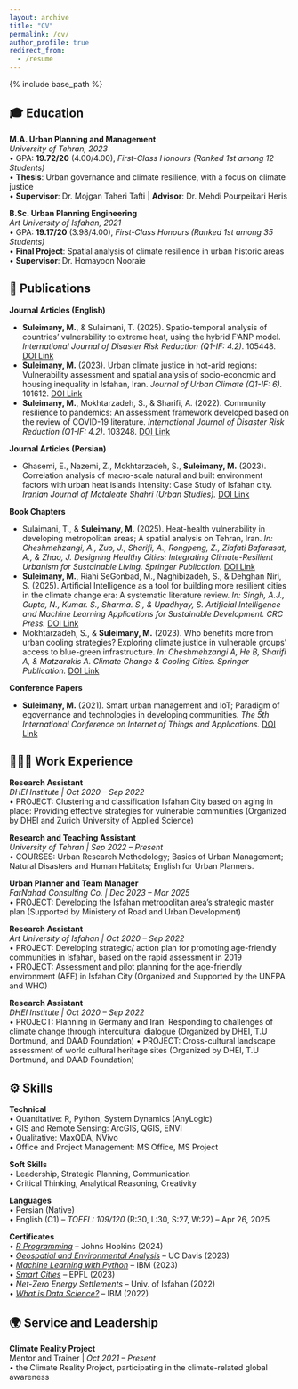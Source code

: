 ```yaml
---
layout: archive
title: "CV"
permalink: /cv/
author_profile: true
redirect_from:
  - /resume
---
```


{% include base_path %}

## 🎓 Education

**M.A. Urban Planning and Management**  
*University of Tehran, 2023*  
• GPA: **19.72/20** (4.00/4.00), *First-Class Honours (Ranked 1st among 12 Students)*  
• **Thesis**: Urban governance and climate resilience, with a focus on climate justice  
• **Supervisor**: Dr. Mojgan Taheri Tafti | **Advisor**: Dr. Mehdi Pourpeikari Heris  

**B.Sc. Urban Planning Engineering**  
*Art University of Isfahan, 2021*  
• GPA: **19.17/20** (3.98/4.00), *First-Class Honours (Ranked 1st among 35 Students)*  
• **Final Project**: Spatial analysis of climate resilience in urban historic areas  
• **Supervisor**: Dr. Homayoon Nooraie  

## 📝 Publications

**Journal Articles (English)**  
- **Suleimany, M.**, & Sulaimani, T. (2025). Spatio-temporal analysis of countries’ vulnerability to extreme heat, using the hybrid F’ANP model. *International Journal of Disaster Risk Reduction (Q1-IF: 4.2)*. 105448. [DOI Link](https://doi.org/10.1016/j.ijdrr.2025.105448)  
- **Suleimany, M.** (2023). Urban climate justice in hot-arid regions: Vulnerability assessment and spatial analysis of socio-economic and housing inequality in Isfahan, Iran. *Journal of Urban Climate (Q1-IF: 6).* 101612. [DOI Link](https://doi.org/10.1016/j.uclim.2023.101612)  
- **Suleimany, M.**, Mokhtarzadeh, S., & Sharifi, A. (2022). Community resilience to pandemics: An assessment framework developed based on the review of COVID-19 literature. *International Journal of Disaster Risk Reduction (Q1-IF: 4.2)*. 103248. [DOI Link](https://doi.org/10.1016/j.ijdrr.2022.103248)  

**Journal Articles (Persian)**  
- Ghasemi, E., Nazemi, Z., Mokhtarzadeh, S., **Suleimany, M.** (2023). Correlation analysis of macro-scale natural and built environment factors with urban heat islands intensity: Case Study of Isfahan city. *Iranian Journal of Motaleate Shahri (Urban Studies).* [DOI Link](https://doi.org/10.22034/urbs.2023.62764)  

**Book Chapters**  
- Sulaimani, T., & **Suleimany, M.** (2025). Heat-health vulnerability in developing metropolitan areas; A spatial analysis on Tehran, Iran. *In: Cheshmehzangi, A., Zuo, J., Sharifi, A., Rongpeng, Z., Ziafati Bafarasat, A., & Zhao, J. Designing Healthy Cities: Integrating Climate-Resilient Urbanism for Sustainable Living. Springer Publication.* [DOI Link](https://doi.org/10.1007/978-981-96-5538-0_2)
- **Suleimany, M.**, Riahi SeGonbad, M., Naghibizadeh, S., & Dehghan Niri, S. (2025). Artificial Intelligence as a tool for building more resilient cities in the climate change era: A systematic literature review. *In: Singh, A.J., Gupta, N., Kumar. S., Sharma. S., & Upadhyay, S. Artificial Intelligence and Machine Learning Applications for Sustainable Development. CRC Press.* [DOI Link](http://dx.doi.org/10.1201/9781003581246-3) 
- Mokhtarzadeh, S., & **Suleimany, M.** (2023). Who benefits more from urban cooling strategies? Exploring climate justice in vulnerable groups’ access to blue-green infrastructure. *In: Cheshmehzangi A, He B, Sharifi A, & Matzarakis A. Climate Change & Cooling Cities. Springer Publication.* [DOI Link](https://doi.org/10.1007/978-981-99-3675-5_15)  

**Conference Papers**  
- **Suleimany, M.** (2021). Smart urban management and IoT; Paradigm of egovernance and technologies in developing communities. *The 5th International Conference on Internet of Things and Applications.* [DOI Link](https://doi.org/10.1109/IoT52625.2021.9469713)

## 🧑🏻‍💻 Work Experience

**Research Assistant**  
*DHEI Institute | Oct 2020 – Sep 2022*  
• PROJECT: Clustering and classification Isfahan City based on aging in place: Providing effective strategies for vulnerable communities (Organized by DHEI and Zurich University of Applied Science)

**Research and Teaching Assistant**  
*University of Tehran | Sep 2022 – Present*  
• COURSES: Urban Research Methodology; Basics of Urban Management; Natural Disasters and Human Habitats; English for Urban Planners.

**Urban Planner and Team Manager**  
*FarNahad Consulting Co. | Dec 2023 – Mar 2025*  
• PROJECT: Developing the Isfahan metropolitan area’s strategic master plan (Supported by Ministery of Road and Urban Development)  

**Research Assistant**  
*Art University of Isfahan | Oct 2020 – Sep 2022*  
• PROJECT: Developing strategic/ action plan for promoting age-friendly communities in Isfahan, based on the rapid assessment in 2019  
• PROJECT: Assessment and pilot planning for the age-friendly environment (AFE) in Isfahan City (Organized and Supported by the UNFPA and WHO) 

**Research Assistant**  
*DHEI Institute | Oct 2020 – Sep 2022*  
• PROJECT: Planning in Germany and Iran: Responding to challenges of climate change through intercultural dialogue (Organized by DHEI, T.U Dortmund, and DAAD Foundation) 
• PROJECT: Cross-cultural landscape assessment of world cultural heritage sites (Organized by DHEI, T.U Dortmund, and DAAD Foundation) 


## ⚙️ Skills

**Technical**  
• Quantitative: R, Python, System Dynamics (AnyLogic)  
• GIS and Remote Sensing: ArcGIS, QGIS, ENVI  
• Qualitative: MaxQDA, NVivo  
• Office and Project Management: MS Office, MS Project  

**Soft Skills**  
• Leadership, Strategic Planning, Communication  
• Critical Thinking, Analytical Reasoning, Creativity  

**Languages**  
• Persian (Native)  
• English (C1) – *TOEFL: 109/120* (R:30, L:30, S:27, W:22) – Apr 26, 2025  

**Certificates**  
• *[R Programming](https://coursera.org/verify/IIF6HF9I0NPT)* – Johns Hopkins (2024)  
• *[Geospatial and Environmental Analysis](https://www.coursera.org/account/accomplishments/certificate/YFW9GSBTT7YS)* – UC Davis (2023)  
• *[Machine Learning with Python](https://www.coursera.org/account/accomplishments/certificate/RBD9Q8SMUNRT)* – IBM (2023)  
• *[Smart Cities](https://www.coursera.org/account/accomplishments/certificate/6X2YFGL6LL5X)* – EPFL (2023)  
• *Net-Zero Energy Settlements* – Univ. of Isfahan (2022)  
• *[What is Data Science?](https://www.coursera.org/account/accomplishments/verify/P9E7PGR43M4Z)* – IBM (2022)  

## 🌍 Service and Leadership

**Climate Reality Project**  
Mentor and Trainer | *Oct 2021 – Present*  
• the Climate Reality Project, participating in the climate-related global awareness


